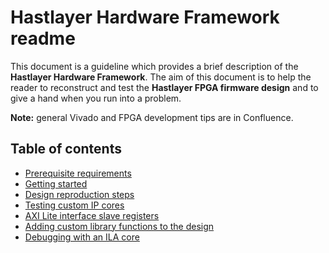 # Hastlayer Hardware Framework readme



This document is a guideline which provides a brief description of the **Hastlayer Hardware Framework**.
The aim of this document is to help the reader to reconstruct and test the **Hastlayer FPGA firmware design** and to give a hand when you run into a problem.

**Note:** general Vivado and FPGA development tips are in Confluence.


## Table of contents

- [Prerequisite requirements](Docs/Prerequisites.md)
- [Getting started](Docs/GettingStarted.md)
- [Design reproduction steps](Docs/ReproductionSteps.md)
- [Testing custom IP cores](Docs/Testing.md)
- [AXI Lite interface slave registers](Docs/AxiSlaveRegisters.md)
- [Adding custom library functions to the design](Docs/CustomLibraryFunctions.md)
- [Debugging with an ILA core](Docs/IlaDebugging.md)
